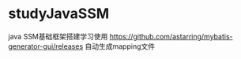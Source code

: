 # studyJavaSSM

java SSM基础框架搭建学习使用
https://github.com/astarring/mybatis-generator-gui/releases
自动生成mapping文件
